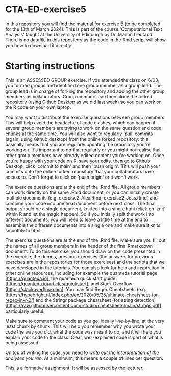 # CTA-ED-exercise5

In this repository you will find the material for exercise 5 (to be completed for the 13th of March 2024). This is part of the course 'Computational Text Analysis' taught at the University of Edinburgh by Dr. Marion Lieutaud. There is no datafile in this repository as the code in the Rmd script will show you how to download it directly.

# Starting instructions

This is an ASSESSED GROUP exercise. If you attended the class on 6/03, you formed groups and identified one group member as a group lead. The group lead is in charge of forking the repository and adding the other group members as collaborators. Group members can then clone the forked repository (using Github Desktop as we did last week) so you can work on the R code on your own laptop. 

You may want to distribute the exercise questions between group members. This will help avoid the headache of code clashes, which can happen if several group members are trying to work on the same question and code chunks at the same time. You will also want to regularly 'pull' commits (again, using Github desktop) from the online forked repository: this basically means that you are regularly updating the repository you're working on. It's important to do that regularly or you might not realise that other group members have already edited content you're working on. Once you're happy with your code on R, save your edits, then go to Github Desktop, click 'commit to main' and then 'push origin'. This will push your commits onto the online forked repository that your collaborators have access to. Don't forget to click on 'push origin' or it won't work.

The exercise questions are at the end of the .Rmd file. All group members can work directly on the same .Rmd document, or you can initially create multiple documents (e.g. exercise2_Alex.Rmd; exercise2_Jess.Rmd) and combine your code into one final document before next class. The final output should be a single document, knitted into a single html (click on 'knit' within R and let the magic happen). So if you initially split the work into different documents, you will need to leave a little time at the end to assemble the different documents into a single one and make sure it knits smoothly to html.

The exercise questions are at the end of the .Rmd file. Make sure you fill out the names of all group members in the header of the final Rmarkdown document.
To do this exercise, you should draw on the code presented in the exercise, the demos, previous exercises (the answers for previous exercises are in the repositories for those exercises) and the scripts that we have developed in the tutorials. You can also look for help and inspiration in other online resources, including for example the quanteda tutorial page [https://quanteda.io], the quanteda quick start guide [https://quanteda.io/articles/quickstart], and Stack Overflow [https://stackoverflow.com]. You may find Regex Cheatsheets (e.g. [https://hypebright.nl/index.php/en/2020/05/25/ultimate-cheatsheet-for-regex-in-r-2/] and the Stringr package cheatsheet (for string detection) [https://raw.githubusercontent.com/rstudio/cheatsheets/main/strings.pdf] particularly useful.

Make sure to comment your code as you go, ideally line-by-line, at the very least chunk by chunk. This will help you remember why you wrote your code the way you did, what the code was meant to do, and it will help you explain your code to the class. Clear, well-explained code is part of what is being assessed. 

On top of writing the code, you need to *write out the interpretation of the analyses you ran*. At a minimum, this means a couple of lines per question.

This is a formative assignment. It will be assessed by the lecturer.
